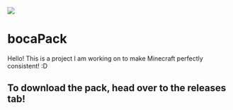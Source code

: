![](https://imgur.com/a/uaYgBXp)

# bocaPack
Hello! This is a project I am working on to make Minecraft perfectly consistent! :D

## To download the pack, head over to the releases tab!
